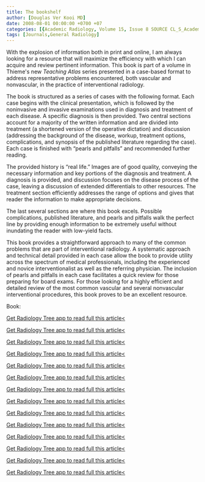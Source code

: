 ```yaml
---
title: The bookshelf
author: [Douglas Ver Kooi MD]
date: 2008-08-01 00:00:00 +0700 +07
categories: [{Academic Radiology, Volume 15, Issue 8 SOURCE CL_S_AcademicRadiologyVolume15Issue8 1}]
tags: [Journals,General Radiology]
---
```

With the explosion of information both in print and online, I am always looking for a resource that will maximize the efficiency with which I can acquire and review pertinent information. This book is part of a volume in Thieme's new _Teaching Atlas_ series presented in a case-based format to address representative problems encountered, both vascular and nonvascular, in the practice of interventional radiology.

The book is structured as a series of cases with the following format. Each case begins with the clinical presentation, which is followed by the noninvasive and invasive examinations used in diagnosis and treatment of each disease. A specific diagnosis is then provided. Two central sections account for a majority of the written information and are divided into treatment (a shortened version of the operative dictation) and discussion (addressing the background of the disease, workup, treatment options, complications, and synopsis of the published literature regarding the case). Each case is finished with “pearls and pitfalls” and recommended further reading.

The provided history is “real life.” Images are of good quality, conveying the necessary information and key portions of the diagnosis and treatment. A diagnosis is provided, and discussion focuses on the disease process of the case, leaving a discussion of extended differentials to other resources. The treatment section efficiently addresses the range of options and gives that reader the information to make appropriate decisions.

The last several sections are where this book excels. Possible complications, published literature, and pearls and pitfalls walk the perfect line by providing enough information to be extremely useful without inundating the reader with low-yield facts.

This book provides a straightforward approach to many of the common problems that are part of interventional radiology. A systematic approach and technical detail provided in each case allow the book to provide utility across the spectrum of medical professionals, including the experienced and novice interventionalist as well as the referring physician. The inclusion of pearls and pitfalls in each case facilitates a quick review for those preparing for board exams. For those looking for a highly efficient and detailed review of the most common vascular and several nonvascular interventional procedures, this book proves to be an excellent resource.

Book:

[Get Radiology Tree app to read full this article<](https://clinicalpub.com/app)

[Get Radiology Tree app to read full this article<](https://clinicalpub.com/app)

[Get Radiology Tree app to read full this article<](https://clinicalpub.com/app)

[Get Radiology Tree app to read full this article<](https://clinicalpub.com/app)

[Get Radiology Tree app to read full this article<](https://clinicalpub.com/app)

[Get Radiology Tree app to read full this article<](https://clinicalpub.com/app)

[Get Radiology Tree app to read full this article<](https://clinicalpub.com/app)

[Get Radiology Tree app to read full this article<](https://clinicalpub.com/app)

[Get Radiology Tree app to read full this article<](https://clinicalpub.com/app)

[Get Radiology Tree app to read full this article<](https://clinicalpub.com/app)

[Get Radiology Tree app to read full this article<](https://clinicalpub.com/app)

[Get Radiology Tree app to read full this article<](https://clinicalpub.com/app)

[Get Radiology Tree app to read full this article<](https://clinicalpub.com/app)

[Get Radiology Tree app to read full this article<](https://clinicalpub.com/app)